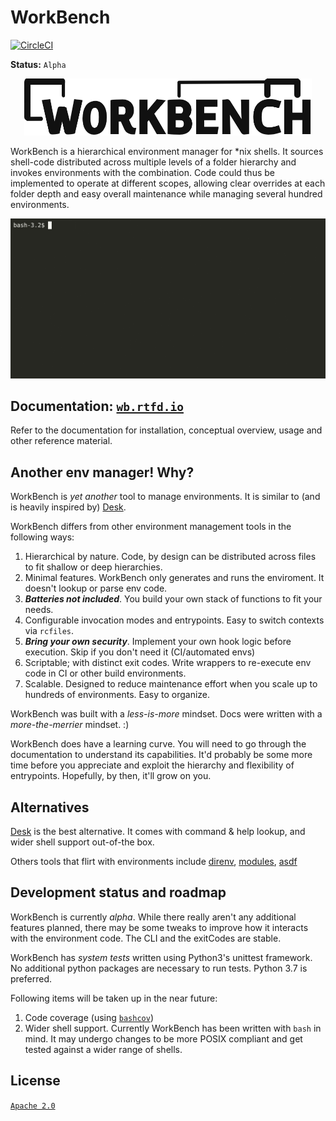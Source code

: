 # WorkBench

[![CircleCI](https://circleci.com/gh/pshirali/workbench.svg?style=shield)](https://circleci.com/gh/pshirali/workbench)

**Status:** `Alpha`

<p align="center">
  <img width="460" src="https://github.com/pshirali/workbench/blob/master/docs/source/_static/logo-black.png">
</p>

WorkBench is a hierarchical environment manager for \*nix shells. It sources
shell-code distributed across multiple levels of a folder hierarchy and
invokes environments with the combination. Code could thus be implemented
to operate at different scopes, allowing clear overrides at each folder depth
and easy overall maintenance while managing several hundred environments.


![Demo Screencast](asciinema/intro.gif)


## Documentation: [`wb.rtfd.io`](https://wb.rtfd.io)

Refer to the documentation for installation, conceptual overview,
usage and other reference material.

## Another env manager! Why?

WorkBench is _yet another_ tool to manage environments. It is similar to (and is heavily inspired by)
[Desk](https://github.com/jamesob/desk).

WorkBench differs from other environment management tools in the following ways:

1. Hierarchical by nature. Code, by design can be distributed across files to fit shallow or deep hierarchies.
1. Minimal features. WorkBench only generates and runs the enviroment. It doesn't lookup or parse env code.
1. **_Batteries not included_**. You build your own stack of functions to fit your needs.
1. Configurable invocation modes and entrypoints. Easy to switch contexts via `rcfiles`.
1. **_Bring your own security_**. Implement your own hook logic before execution. Skip if you don't need it (CI/automated envs)
1. Scriptable; with distinct exit codes. Write wrappers to re-execute env code in CI or other build environments.
1. Scalable. Designed to reduce maintenance effort when you scale up to hundreds of environments. Easy to organize.

WorkBench was built with a _less-is-more_ mindset. Docs were written with a _more-the-merrier_ mindset. :)

WorkBench does have a learning curve. You will need to go through the documentation to understand its capabilities.
It'd probably be some more time before you appreciate and exploit the hierarchy and flexibility of entrypoints.
Hopefully, by then, it'll grow on you.


## Alternatives

[Desk](https://github.com/jamesob/desk) is the best alternative. It comes with command & help lookup, and wider shell support out-of-the box.

Others tools that flirt with environments include [direnv](https://github.com/direnv/direnv), [modules](http://modules.sourceforge.net/), [asdf](https://github.com/asdf-vm/asdf)


## Development status and roadmap

WorkBench is currently _alpha_. While there really aren't any additional features planned, there may be some tweaks to improve how it interacts
with the environment code. The CLI and the exitCodes are stable.

WorkBench has _system tests_ written using Python3's unittest framework.
No additional python packages are necessary to run tests. Python 3.7 is preferred.

Following items will be taken up in the near future:

1. Code coverage (using [`bashcov`](https://github.com/infertux/bashcov))
1. Wider shell support. Currently WorkBench has been written with `bash` in mind. It may undergo changes to be more POSIX compliant and get
   tested against a wider range of shells.


## License

[`Apache 2.0`](LICENSE)
